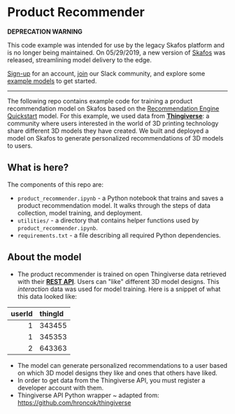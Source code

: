 # **Product Recommender**

**DEPRECATION WARNING**

This code example was intended for use by the legacy Skafos platform and is no longer being maintained. On 05/29/2019, a new version of [Skafos](https://skafos.ai) was released, streamlining model delivery to the edge. 

[Sign-up](https://dashboard.skafos.ai/sign-up) for an account, [join](https://join.slack.com/t/metismachine-skafos/shared_invite/enQtNTAxMzEwOTk2NzA5LThjMmMyY2JkNTkwNDQ1YjgyYjFiY2MyMjRkMzYyM2E4MjUxNTJmYmQyODVhZWM2MjQwMjE5ZGM1Y2YwN2M5ODI) our Slack community, and explore some [example models](https://github.com/skafos/colab-example-models) to get started.

---


The following repo contains example code for training a product recommendation model on Skafos based on the [Recommendation Engine Quickstart](https://github.com/skafos/TuriRecommender) model. For this example, we used data from [**Thingiverse**](https://www.thingiverse.com/): a community where users interested in the world of 3D printing technology share different 3D models they have created. We built and deployed a model on Skafos to generate personalized recommendations of 3D models to users.

## What is here?
The components of this repo are:
-  `product_recommender.ipynb` - a Python notebook that trains and saves a product recommendation model. It walks through the steps of data collection, model training, and deployment.
-  `utilities/` - a directory that contains helper functions used by `product_recommender.ipynb`.
-  `requirements.txt` - a file describing all required Python dependencies.

## About the model
-  The product recommender is trained on open Thingiverse data retrieved with their [**REST API**](https://www.thingiverse.com/developers). Users can "like" different 3D model designs. This *interaction* data was used for model training. Here is a snippet of what this data looked like:

|   userId | thingId    |
|---------:|:-----------|
|        1 | 343455   |
|        1 | 345353   |
|        2 | 643363   |


-  The model can generate personalized recommendations to a user based on which 3D model designs they like and ones that others have liked.
-  In order to get data from the Thingiverse API, you must register a developer account with them.
-  Thingiverse API Python wrapper ~ adapted from: https://github.com/hroncok/thingiverse
